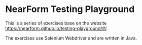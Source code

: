 # NearForm Testing Playground

This is a series of exercises base on the website https://nearform.github.io/testing-playground/#/.

The exercises use Selenium Webdriver and are written in Java.
